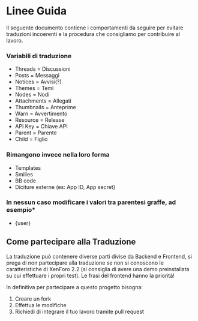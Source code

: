 # Linee Guida
Il seguente documento contiene i comportamenti da seguire per evitare traduzioni incoerenti e la procedura che consigliamo per contribuire al lavoro.

### Variabili di traduzione
- Threads = Discussioni
- Posts = Messaggi
- Notices = Avvisi(?)
- Themes = Temi
- Nodes = Nodi
- Attachments = Allegati
- Thumbnails = Anteprime
- Warn = Avvertimento
- Resource = Release
- API Key = Chiave API
- Parent = Parente
- Child = Figlio

### Rimangono invece nella loro forma
- Templates
- Smilies
- BB code
- Diciture esterne (es: App ID, App secret)

### In nessun caso modificare i valori tra parentesi graffe, ad esempio*
- {user}


## Come partecipare alla Traduzione
La traduzione può contenere diverse parti divise da Backend e Frontend, si prega di non partecipare alla traduzione se non si conoscono le caratteristiche di XenForo 2.2 (si consiglia di avere una demo preinstallata su cui effettuare i propri test). Le frasi del frontend hanno la priorità!

In definitiva per partecipare a questo progetto bisogna:
1. Creare un fork
2. Effettua le modifiche
3. Richiedi di integrare il tuo lavoro tramite pull request
